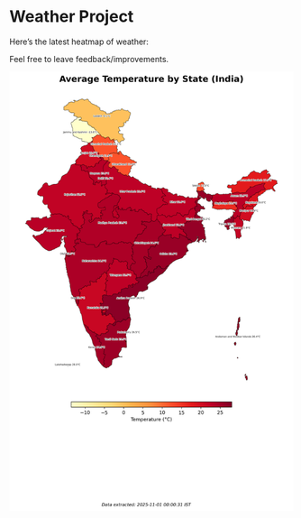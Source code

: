# Weather Project

Here’s the latest heatmap of weather:

Feel free to leave feedback/improvements.

![India Heatmap](docs/assets/india_heatmap.png?v=050049)
